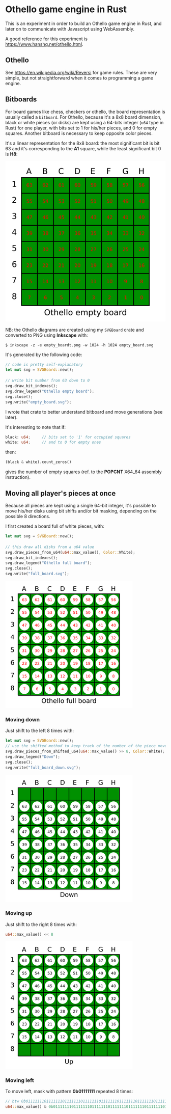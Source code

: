 # Othello game engine in Rust
This is an experiment in order to build an Othello game engine in Rust, and later on to communicate with Javascript using WebAssembly.

A good reference for this experiment is https://www.hanshq.net/othello.html.

## Othello
See https://en.wikipedia.org/wiki/Reversi for game rules. These are very simple, but not straightforward when it comes to programming a game engine. 

## Bitboards
For board games like chess, checkers or othello, the board representation is usually called a `bitboard`. For Othello, because it's a 8x8 board dimension, black or white pieces (or disks) are kept using a 64-bits integer (`u64` type in Rust) for one player, with bits set to 1 for his/her pieces, and 0 for empty squares. Another bitboard is necessary to keep opposite color pieces.

It's a linear representation for the 8x8 board: the most significant bit is bit 63 and it's corresponding to the **A1** square, while the least significant bit 0 is **H8**:

![Othello board with no pieces](./doc/empty_board.png)

NB: the Othello diagrams are created using my `SVGBoard` crate and converted to PNG using **Inkscape** with:

```command
$ inkscape -z -e empty_boardt.png -w 1024 -h 1024 empty_board.svg
```

It's generated by the following code:

```rust
// code is pretty self-explanatory
let mut svg = SVGBoard::new();

// write bit number from 63 down to 0
svg.draw_bit_indexes();
svg.draw_legend("Othello empty board");
svg.close();
svg.write("empty_board.svg");
```

I wrote that crate to better understand bitboard and move generations (see later).


It's interesting to note that if:
```rust
black: u64;     // bits set to '1' for occupied squares
white: u64;     // and to 0 for empty ones
```

then:

```rust
(black & white).count_zeros()
```

gives the number of empty squares (ref. to the **POPCNT** X64_64 assembly instruction).


## Moving all player's pieces at once
Because all pieces are kept using a single 64-bit integer, it's possible to move his/her disks using bit shifts and/or bit masking, depending on the possible 8 directions.

I first created a board full of white pieces, with:

```rust
let mut svg = SVGBoard::new();

// this draw all disks from a u64 value
svg.draw_pieces_from_u64(u64::max_value(), Color::White);
svg.draw_bit_indexes();
svg.draw_legend("Othello full board");
svg.close();
svg.write("full_board.svg");
```

![Othello board with no pieces](./doc/full_board.png)

### Moving down
Just shift to the left 8 times with:

```rust
let mut svg = SVGBoard::new();
// use the shifted method to keep track of the number of the piece moved
svg.draw_pieces_from_shifted_u64(u64::max_value() >> 8, Color::White);
svg.draw_legend("Down");
svg.close();
svg.write("full_board_down.svg");
```

![Othello board with no pieces](./doc/full_board_down.png)

### Moving up
Just shift to the right 8 times with:

```rust
u64::max_value() << 8
```

![Othello board with no pieces](./doc/full_board_up.png)

### Moving left
To move left, mask with pattern **0b01111111** repeated 8 times:

```rust
// btw 0b0111111101111111011111110111111101111111011111110111111101111111 == 9187201950435738000
u64::max_value() & 0b0111111101111111011111110111111101111111011111110111111101111111
```
